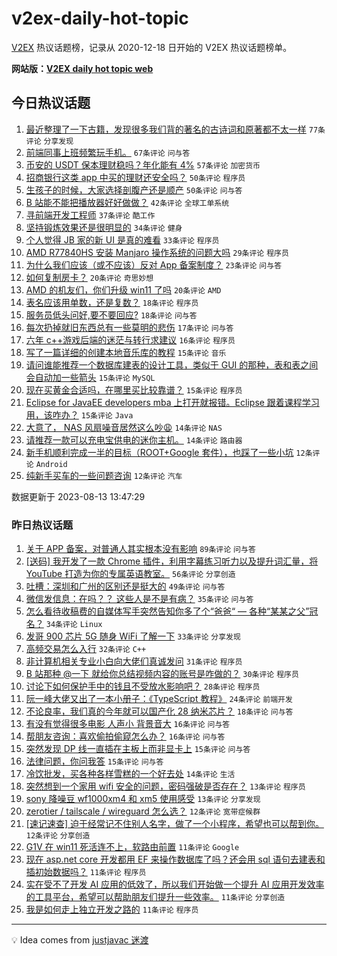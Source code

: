 # v2ex-daily-hot-topic

[V2EX](https://www.v2ex.com/) 热议话题榜，记录从 2020-12-18 日开始的 V2EX 热议话题榜单。

**网站版：[V2EX daily hot topic web](https://boojack.github.io/v2ex-daily-hot-topic-web/)**

## 今日热议话题

<!-- TODAY BEGIN -->

1. [最近整理了一下古籍，发现很多我们背的著名的古诗词和原著都不太一样](https://www.v2ex.com/t/964852) `77条评论` `分享发现`
1. [前端同事上班频繁玩手机。](https://www.v2ex.com/t/964872) `67条评论` `问与答`
1. [币安的 USDT 保本理财稳吗？年化能有 4%](https://www.v2ex.com/t/964845) `57条评论` `加密货币`
1. [招商银行这类 app 中买的理财还安全吗？](https://www.v2ex.com/t/964816) `50条评论` `程序员`
1. [生孩子的时候，大家选择剖腹产还是顺产](https://www.v2ex.com/t/964819) `50条评论` `问与答`
1. [B 站能不能把播放器好好做做？](https://www.v2ex.com/t/964811) `42条评论` `全球工单系统`
1. [寻前端开发工程师](https://www.v2ex.com/t/964813) `37条评论` `酷工作`
1. [坚持锻炼效果还是很明显的](https://www.v2ex.com/t/964821) `34条评论` `健身`
1. [个人觉得 JB 家的新 UI 是真的难看](https://www.v2ex.com/t/964929) `33条评论` `程序员`
1. [AMD R77840HS 安装 Manjaro 操作系统的问题大吗](https://www.v2ex.com/t/964862) `29条评论` `程序员`
1. [为什么我们应该（或不应该）反对 App 备案制度？](https://www.v2ex.com/t/964883) `23条评论` `问与答`
1. [如何复制房卡？](https://www.v2ex.com/t/964898) `20条评论` `奇思妙想`
1. [AMD 的机友们，你们升级 win11 了吗](https://www.v2ex.com/t/964817) `20条评论` `AMD`
1. [表名应该用单数，还是复数？](https://www.v2ex.com/t/964925) `18条评论` `程序员`
1. [服务员低头问好,要不要回应?](https://www.v2ex.com/t/964814) `18条评论` `问与答`
1. [每次扔掉就旧东西总有一些莫明的悲伤](https://www.v2ex.com/t/964833) `17条评论` `问与答`
1. [六年 c++游戏后端的迷茫与转行求建议](https://www.v2ex.com/t/964861) `16条评论` `程序员`
1. [写了一篇详细的创建本地音乐库的教程](https://www.v2ex.com/t/964870) `15条评论` `音乐`
1. [请问谁能推荐一个数据库建表的设计工具，类似于 GUI 的那种，表和表之间会自动加一些箭头](https://www.v2ex.com/t/964853) `15条评论` `MySQL`
1. [现在买黄金合适吗，在哪里买比较靠谱？](https://www.v2ex.com/t/964831) `15条评论` `程序员`
1. [Eclipse for JavaEE developers mba 上打开就报错。Eclipse 跟着课程学习用，该咋办？](https://www.v2ex.com/t/964828) `15条评论` `Java`
1. [大意了， NAS 风扇噪音居然这么吵😩](https://www.v2ex.com/t/964850) `14条评论` `NAS`
1. [请推荐一款可以充电宝供电的迷你主机。](https://www.v2ex.com/t/964823) `14条评论` `路由器`
1. [新手机顺利完成一半的目标（ROOT+Google 套件），也踩了一些小坑](https://www.v2ex.com/t/964920) `12条评论` `Android`
1. [纯新手买车的一些问题咨询](https://www.v2ex.com/t/964843) `12条评论` `汽车`

数据更新于 2023-08-13 13:47:29

<!-- TODAY END -->

### 昨日热议话题

<!-- YESTERDAY BEGIN -->

1. [关于 APP 备案，对普通人其实根本没有影响](https://www.v2ex.com/t/964721) `89条评论` `问与答`
1. [[送码] 我开发了一款 Chrome 插件，利用字幕练习听力以及提升词汇量，将 YouTube 打造为你的专属英语教室。](https://www.v2ex.com/t/964624) `56条评论` `分享创造`
1. [吐槽：深圳和广州的区别还是挺大的](https://www.v2ex.com/t/964638) `49条评论` `问与答`
1. [微信发信息：在吗？？ 这些人是不是有病？](https://www.v2ex.com/t/964776) `35条评论` `问与答`
1. [怎么看待收稿费的自媒体写手突然告知你多了个“爸爸“ — 各种“某某之父”冠名？](https://www.v2ex.com/t/964697) `34条评论` `Linux`
1. [发哥 900 芯片 5G 随身 WiFi 了解一下](https://www.v2ex.com/t/964709) `33条评论` `分享发现`
1. [高频交易怎么入行](https://www.v2ex.com/t/964634) `32条评论` `C++`
1. [非计算机相关专业小白向大佬们真诚发问](https://www.v2ex.com/t/964674) `31条评论` `程序员`
1. [B 站那种 @一下 就给你总结视频内容的账号是咋做的？](https://www.v2ex.com/t/964642) `30条评论` `程序员`
1. [讨论下如何保护手中的钱且不受放水影响吧？](https://www.v2ex.com/t/964769) `28条评论` `程序员`
1. [阮一峰大佬又出了一本小册子：《TypeScript 教程》](https://www.v2ex.com/t/964635) `24条评论` `前端开发`
1. [不论良率，我们真的今年就可以国产化 28 纳米芯片？](https://www.v2ex.com/t/964701) `18条评论` `问与答`
1. [有没有觉得很多电影 人声小 背景音大](https://www.v2ex.com/t/964661) `16条评论` `问与答`
1. [帮朋友咨询：喜欢偷拍偷窥怎么办？](https://www.v2ex.com/t/964652) `16条评论` `问与答`
1. [突然发现 DP 线一直插在主板上而非显卡上](https://www.v2ex.com/t/964733) `15条评论` `问与答`
1. [法律问题，你问我答](https://www.v2ex.com/t/964708) `15条评论` `问与答`
1. [冷饮批发，买各种各样雪糕的一个好去处](https://www.v2ex.com/t/964768) `14条评论` `生活`
1. [突然想到一个家用 wifi 安全的问题，密码强破是否存在？](https://www.v2ex.com/t/964798) `13条评论` `程序员`
1. [sony 降噪豆 wf1000xm4 和 xm5 使用感受](https://www.v2ex.com/t/964654) `13条评论` `分享发现`
1. [zerotier / tailscale / wireguard 怎么选？](https://www.v2ex.com/t/964767) `12条评论` `宽带症候群`
1. [[速记速查] 迫于经常记不住别人名字，做了一个小程序，希望也可以帮到你。](https://www.v2ex.com/t/964730) `12条评论` `分享创造`
1. [G1V 在 win11 死活连不上，软路由前置](https://www.v2ex.com/t/964765) `11条评论` `Google`
1. [现在 asp.net core 开发都用 EF 来操作数据库了吗？还会用 sql 语句去建表和插初始数据吗？](https://www.v2ex.com/t/964755) `11条评论` `程序员`
1. [实在受不了开发 AI 应用的低效了，所以我们开始做一个提升 AI 应用开发效率的工具平台，希望可以帮助朋友们提升一些效率。](https://www.v2ex.com/t/964715) `11条评论` `分享创造`
1. [我是如何走上独立开发之路的](https://www.v2ex.com/t/964695) `11条评论` `程序员`

<!-- YESTERDAY END -->

---

💡 Idea comes from [justjavac 迷渡](https://github.com/justjavac/)
